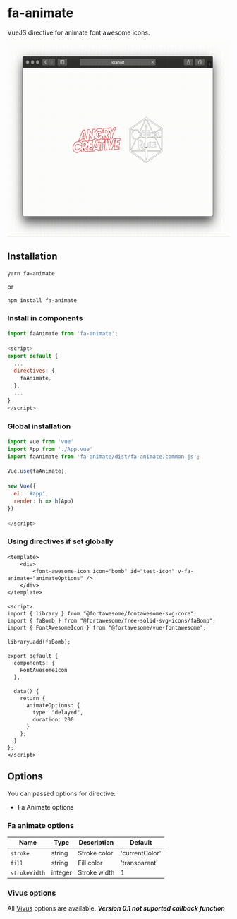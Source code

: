 # fa-animate

VueJS directive for animate font awesome icons.

<p align="center">
  <img width="725" height="440" src="https://raw.githubusercontent.com/Aspedm/fa-animate/master/fa-animate.gif">
</p>

## Installation
```
yarn fa-animate
```

or

```
npm install fa-animate
```

### Install in components
```javascript
import faAnimate from 'fa-animate';

<script>
export default {
  ...
  directives: {
    faAnimate,
  },
  ...
}
</script>
```

### Global installation
```javascript
import Vue from 'vue'
import App from './App.vue'
import faAnimate from 'fa-animate/dist/fa-animate.common.js';

Vue.use(faAnimate);

new Vue({
  el: '#app',
  render: h => h(App)
})

</script>
```

### Using directives if set globally

```vue
<template>
    <div>
        <font-awesome-icon icon="bomb" id="test-icon" v-fa-animate="animateOptions" />
    </div>
</template>

<script>
import { library } from "@fortawesome/fontawesome-svg-core";
import { faBomb } from "@fortawesome/free-solid-svg-icons/faBomb";
import { FontAwesomeIcon } from "@fortawesome/vue-fontawesome";

library.add(faBomb);

export default {
  components: {
    FontAwesomeIcon
  },

  data() {
    return {
      animateOptions: {
        type: "delayed",
        duration: 200
      }
    };
  }
};
</script>
```

## Options
You can passed options for directive:
* Fa Animate options

### Fa animate options
| Name          | Type     | Description | Default |
|---------------|----------|-------------|---------|
|`stroke`       | string   | Stroke color| 'currentColor'|
|`fill`         | string   | Fill color  | 'transparent' |
|`strokeWidth`  | integer  | Stroke width| 1             |

### Vivus options
All [Vivus](https://github.com/maxwellito/vivus) options are available.
***Version 0.1 not suported callback function***